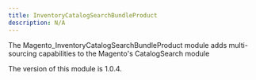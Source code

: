 ```yaml
---
title: InventoryCatalogSearchBundleProduct
description: N/A
---
```


The Magento_InventoryCatalogSearchBundleProduct module adds multi-sourcing capabilities to the Magento's CatalogSearch module

<InlineAlert slots="text" />
The version of this module is 1.0.4.
